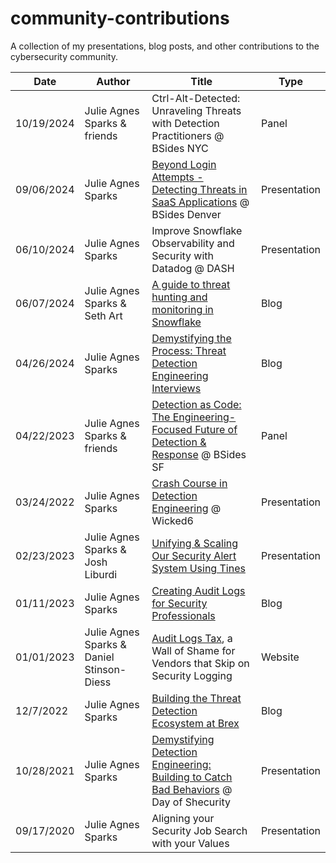 # community-contributions
A collection of my presentations, blog posts, and other contributions to the cybersecurity community.

| Date  | Author | Title | Type |
| --- | --- | --- | --- |
| 10/19/2024  | Julie Agnes Sparks & friends | Ctrl-Alt-Detected: Unraveling Threats with Detection Practitioners @ BSides NYC | Panel |
| 09/06/2024  | Julie Agnes Sparks | [Beyond Login Attempts - Detecting Threats in SaaS Applications](https://github.com/julieagnessparks/community-contributions/blob/main/Beyond%20Login%20Attempts%20-%20Detecting%20Threats%20in%20SaaS%20Applications.pdf) @ BSides Denver | Presentation |
| 06/10/2024  | Julie Agnes Sparks | Improve Snowflake Observability and Security with Datadog @ DASH | Presentation
| 06/07/2024  | Julie Agnes Sparks & Seth Art | [A guide to threat hunting and monitoring in Snowflake](https://securitylabs.datadoghq.com/articles/a-guide-to-threat-hunting-and-monitoring-in-snowflake/) | Blog |
| 04/26/2024  | Julie Agnes Sparks | [Demystifying the Process: Threat Detection Engineering Interviews](https://medium.com/@julieasparks/acing-your-detection-engineering-interview-9ed95f70ffd7) | Blog |
| 04/22/2023  | Julie Agnes Sparks & friends | [Detection as Code: The Engineering-Focused Future of Detection & Response](https://bsidessf2023.sched.com/event/1HzuE/detection-as-code-the-engineering-focused-future-of-detection-and-response) @ BSides SF | Panel |
| 03/24/2022  | Julie Agnes Sparks | [Crash Course in Detection Engineering](https://www.youtube.com/watch?v=tyYONVByfcE) @ Wicked6 | Presentation |
| 02/23/2023  | Julie Agnes Sparks & Josh Liburdi | [Unifying & Scaling Our Security Alert System Using Tines](https://securitysenses.com/videos/future-security-operations-roadshow-unifying-scaling-our-security-alert-system-using-tines) | Presentation |
| 01/11/2023  | Julie Agnes Sparks | [Creating Audit Logs for Security Professionals](https://medium.com/@julieasparks/acing-your-detection-engineering-interview-9ed95f70ffd7](https://medium.com/@julieasparks/creating-audit-logs-for-security-professionals-2f81b4046bce)) | Blog |
| 01/01/2023  | Julie Agnes Sparks & Daniel Stinson-Diess | [Audit Logs Tax](https://audit-logs.tax), a Wall of Shame for Vendors that Skip on Security Logging | Website |
| 12/7/2022  | Julie Agnes Sparks | [Building the Threat Detection Ecosystem at Brex](https://medium.com/brexeng/building-the-threat-detection-ecosystem-at-brex-215e98b2f1bc) | Blog |
| 10/28/2021  | Julie Agnes Sparks | [Demystifying Detection Engineering: Building to Catch Bad Behaviors](https://www.youtube.com/watch?v=SX0dzV_ySgw) @ Day of Shecurity | Presentation |
| 09/17/2020  | Julie Agnes Sparks | Aligning your Security Job Search with your Values | Presentation |
